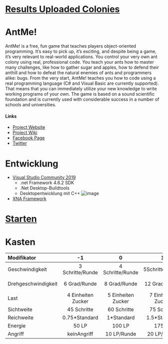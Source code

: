 

# [Results Uploaded Colonies](https://github.com/patrick-h-schwarz/antme/wiki/Result)

# AntMe!

AntMe! is a free, fun game that teaches players object-oriented programming. It’s easy to pick up, it’s exciting, and despite being a game, it’s very relevant to real-world applications. You control your very own ant colony using real, professional code. You teach your ants how to master many challenges, like how to gather sugar and apples, how to defend their anthill and how to defeat the natural enemies of ants and programmers alike: bugs. From the very start, AntMe! teaches you how to code using a real programming language (C# and Visual Basic are currently supported). That means that you can immediately utilize your new knowledge to write working programs of your own. The game is based on a sound scientific foundation and is currently used with considerable success in a number of schools and universities.

#### Links
* [Project Website](http://www.antme.net/en/)
* [Project Wiki](http://wiki.antme.net/en)
* [Facebook Page](https://www.facebook.com/antme2/)
* [Twitter](http://www.twitter.com/bobstriker)

# Entwicklung
- [Visual Studio Community 2019](https://www.chip.de/downloads/Visual-Studio-2019-Community_36594360.html)
  - .net Framework 4.6.2 SDK
  - .Net Desktop-Buildtools
  - Desktopentwicklung mit C++
  ![image](https://user-images.githubusercontent.com/97505877/181019565-d84bd513-2e78-4086-a21e-7b1e63bd53c4.png)
- [XNA Framework](https://www.microsoft.com/en-us/download/details.aspx?id=20914) 

# [Starten](https://wiki.antme.net/de/docs/tutorials/gamestart)

# Kasten

| Modifikator | -1 | 0 | 1 | 2 | 
| :--- | :---: | :---: | :---: | :---: |
| Geschwindigkeit| 3 Schritte/Runde | 4 Schritte/Runde | 5Schritte/Runde |6 Schritte/Runde| 
| Drehgeschwindigkeit| 6 Grad/Runde| 8 Grad/Runde | 12 Grad/Runde | 16 Grad/Runde |
| Last | 4 Einheiten Zucker| 5 Einheiten Zucker | 7 Einheiten Zucker | 10 Einheiten Zucker| 
| Sichtweite | 45 Schritte | 60 Schritte | 75 Schritte | 90 Schritte |
| Reichweite | 0.75*Standard | 1*Standard | 1.5*Standard | 2*Standard |
| Energie | 50 LP | 100 LP | 175 LP | 250 LP |
| Angriff | keinAngriff | 10 LP/Runde | 20 LP/Runde | 30 LP/Runde |
